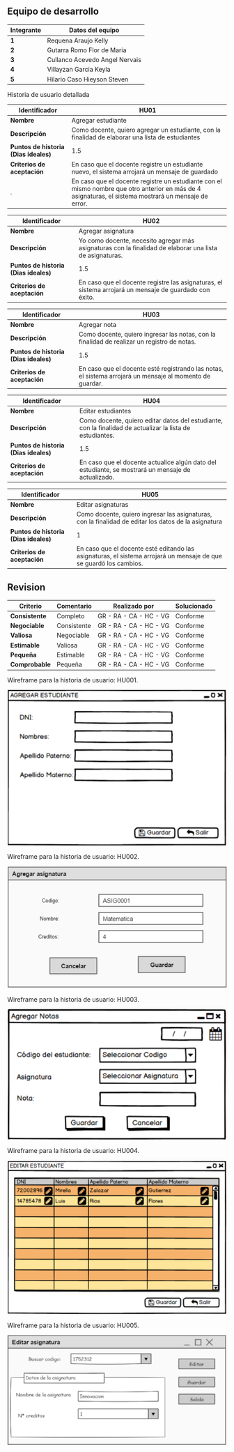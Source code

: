 ## Equipo de desarrollo
Integrante | Datos del equipo
---|-----------------
**1** |  Requena Araujo Kelly
**2** |  Gutarra Romo Flor de Maria 
**3** |  Cullanco Acevedo Angel Nervais 
**4** |  Villayzan Garcia Keyla
**5** |  Hilario Caso Hieyson Steven

Historia de usuario detallada

Identificador|HU01
-------------|-------------
**Nombre**|Agregar estudiante
**Descripción**|Como docente, quiero agregar un estudiante, con la finalidad de elaborar una lista de estudiantes
**Puntos de historia (Dias ideales)**| 1.5
**Criterios de aceptación**| En caso que el docente registre un estudiante nuevo, el sistema arrojará un mensaje de guardado
. |En caso que el docente registre un estudiante con el mismo nombre que otro anterior en más de 4 asignaturas, el sistema mostrará un mensaje de error.

Identificador|HU02
-------------|-------------
**Nombre**|Agregar asignatura
**Descripción**|Yo como docente, necesito agregar más asignaturas con la finalidad de elaborar una lista de asignaturas.
**Puntos de historia (Dias ideales)**| 1.5
**Criterios de aceptación**| En caso que el docente registre las asignaturas, el sistema arrojará un mensaje de guardado con éxito.|En caso que el docente esté registrando las asignaturas y ve que está registrando la misma asignatura el sistema mostrará un mensaje de error.

Identificador|HU03
-------------|-------------
**Nombre**|Agregar nota
**Descripción**|Como docente, quiero ingresar las notas, con la finalidad de realizar un registro de notas.
**Puntos de historia (Dias ideales)**| 1.5
**Criterios de aceptación**| En caso que el docente esté registrando las notas, el sistema arrojará un mensaje al momento de guardar.|En caso que el docente esté registrando las notas y la nota es negativa (menor a 0) o mayor a 20 el sistema mostrará un mensaje de error.

Identificador|HU04
-------------|-------------
**Nombre**|Editar estudiantes
**Descripción**|Como docente, quiero editar datos del estudiante, con la finalidad de actualizar la lista de estudiantes.
**Puntos de historia (Dias ideales)**| 1.5
**Criterios de aceptación**| En caso que el docente actualice algún dato del estudiante, se mostrará un mensaje de actualizado.|En caso que el docente se olvide de rellenar un campo, el sistema mostrará un mensaje de error.

Identificador|HU05
-------------|-------------
**Nombre**|Editar asignaturas
**Descripción**|Como docente, quiero ingresar las asignaturas, con la finalidad de editar los datos de la asignatura 
**Puntos de historia (Dias ideales)**| 1
**Criterios de aceptación**|En caso que el docente esté editando  las asignaturas, el sistema arrojará un mensaje de que se guardó los cambios.|En caso que el docente esté editando las asignaturas y se coloque el mismo nombre de asignatura saldrá un mensaje de error.



## Revision
Criterio | Comentario | Realizado por | Solucionado
---------|-----------|----------------|---------------- 
**Consistente** | Completo | GR - RA - CA - HC - VG | Conforme
**Negociable** | Consistente | GR - RA - CA - HC - VG | Conforme
**Valiosa** | Negociable | GR - RA - CA - HC - VG | Conforme
**Estimable** | Valiosa | GR - RA - CA - HC - VG | Conforme
**Pequeña** | Estimable | GR - RA - CA - HC - VG | Conforme
**Comprobable** | Pequeña | GR - RA - CA - HC - VG | Conforme

Wireframe para la historia de usuario: HU001.

![image](https://github.com/KellyREquena/Proyecto_fin_de_curso/blob/main/agregar%20estudiante.png)



Wireframe para la historia de usuario: HU002.

![image](https://github.com/KellyREquena/Proyecto_fin_de_curso/blob/main/agregar%20asignatura.png)


Wireframe para la historia de usuario: HU003.

![image](https://github.com/KellyREquena/Proyecto_fin_de_curso/blob/hieyson/agregar%20notas.png)


Wireframe para la historia de usuario: HU004.

![image](https://github.com/KellyREquena/Proyecto_fin_de_curso/blob/main/editar%20estudiante.png)


Wireframe para la historia de usuario: HU005.

![image](https://github.com/KellyREquena/Proyecto_fin_de_curso/blob/main/editar%20asignatura.png)
